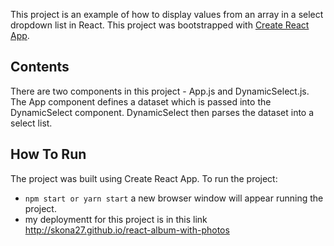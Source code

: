 This project is an example of how to display values from an array in a select dropdown list in React. 
This project was bootstrapped with [Create React App](https://github.com/facebookincubator/create-react-app).

## Contents

There are two components in this project - App.js and DynamicSelect.js. The App component defines a dataset which is passed into the DynamicSelect component. DynamicSelect then parses the dataset into a select list.

## How To Run

The project was built using Create React App. To run the project:

* `npm start or yarn start` a new browser window will appear running the project.
* my deploymentt for this project is in this link http://skona27.github.io/react-album-with-photos
